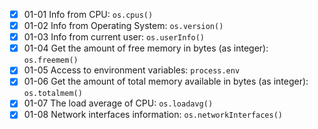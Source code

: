 - [x] 01-01 Info from CPU: `os.cpus()`
- [x] 01-02 Info from Operating System: `os.version()`
- [x] 01-03 Info from current user: `os.userInfo()`
- [x] 01-04  Get the amount of free memory in bytes (as integer): `os.freemem()`
- [x] 01-05 Access to environment variables: `process.env`
- [x] 01-06 Get the amount of total memory available in bytes (as integer): `os.totalmem()`
- [x] 01-07 The load average of CPU: `os.loadavg()`
- [x] 01-08 Network interfaces information: `os.networkInterfaces()`
